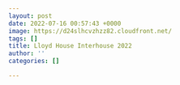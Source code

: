 ```yaml
---
layout: post
date: 2022-07-16 00:57:43 +0000
image: https://d24slhcvzhzz82.cloudfront.net/
tags: []
title: Lloyd House Interhouse 2022
author: ''
categories: []

---
```

